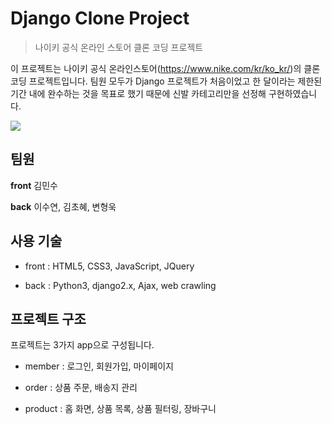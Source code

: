 # Django Clone Project
> 나이키 공식 온라인 스토어 클론 코딩 프로젝트

이 프로젝트는 나이키 공식 온라인스토어(https://www.nike.com/kr/ko_kr/)의 클론 코딩 프로젝트입니다. 팀원 모두가 Django 프로젝트가 처음이었고 한 달이라는 제한된 기간 내에 완수하는 것을 목표로 했기 때문에 신발 카테고리만을 선정해 구현하였습니다.

![](../main.png)

## 팀원

**front** 김민수

**back** 이수연, 김초혜, 변형욱

## 사용 기술

- front : HTML5, CSS3, JavaScript, JQuery

- back : Python3, django2.x, Ajax, web crawling

## 프로젝트 구조

프로젝트는 3가지 app으로 구성됩니다.

- member : 로그인, 회원가입, 마이페이지

- order : 상품 주문, 배송지 관리

- product : 홈 화면, 상품 목록, 상품 필터링, 장바구니

##